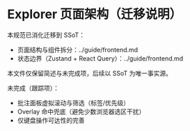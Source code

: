 # Explorer 页面架构（迁移说明）

本规范已消化迁移到 SSoT：
- 页面结构与组件拆分：../guide/frontend.md
- 状态边界（Zustand + React Query）：../guide/frontend.md

本文件仅保留简述与未完成项，后续以 SSoT 为唯一事实源。

未完成（跟踪项）：
- 批注面板虚拟滚动与筛选（标签/优先级）
- Overlay 命中兜底（避免少数浏览器选区干扰）
- 仅键盘操作可达性的完善
